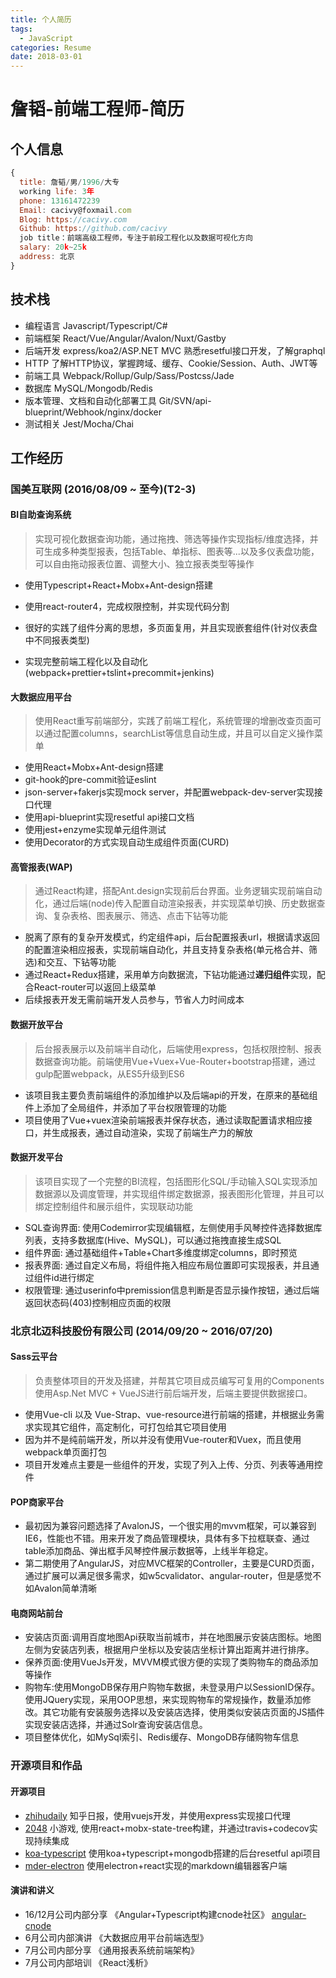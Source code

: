 ```yaml
---
title: 个人简历
tags:
  - JavaScript
categories: Resume
date: 2018-03-01
---
```


# 詹韬-前端工程师-简历

## 个人信息

```javascript
{
  title: 詹韬/男/1996/大专
  working life: 3年
  phone: 13161472239
  Email: cacivy@foxmail.com
  Blog: https://cacivy.com
  Github: https://github.com/cacivy
  job title：前端高级工程师，专注于前段工程化以及数据可视化方向
  salary: 20k~25k
  address: 北京
}
```

## 技术栈

- 编程语言 Javascript/Typescript/C#
- 前端框架 React/Vue/Angular/Avalon/Nuxt/Gastby
- 后端开发 express/koa2/ASP.NET MVC 熟悉resetful接口开发，了解graphql
- HTTP 了解HTTP协议，掌握跨域、缓存、Cookie/Session、Auth、JWT等
- 前端工具 Webpack/Rollup/Gulp/Sass/Postcss/Jade
- 数据库 MySQL/Mongodb/Redis
- 版本管理、文档和自动化部署工具 Git/SVN/api-blueprint/Webhook/nginx/docker
- 测试相关 Jest/Mocha/Chai

## 工作经历

### 国美互联网 (2016/08/09 ~ 至今)(T2-3)

#### BI自助查询系统

> 实现可视化数据查询功能，通过拖拽、筛选等操作实现指标/维度选择，并可生成多种类型报表，包括Table、单指标、图表等...以及多仪表盘功能，可以自由拖动报表位置、调整大小、独立报表类型等操作

+ 使用Typescript+React+Mobx+Ant-design搭建

+ 使用react-router4，完成权限控制，并实现代码分割

+ 很好的实践了组件分离的思想，多页面复用，并且实现嵌套组件(针对仪表盘中不同报表类型)

+ 实现完整前端工程化以及自动化(webpack+prettier+tslint+precommit+jenkins)
  ​

#### 大数据应用平台

> 使用React重写前端部分，实践了前端工程化，系统管理的增删改查页面可以通过配置columns，searchList等信息自动生成，并且可以自定义操作菜单

- 使用React+Mobx+Ant-design搭建
- git-hook的pre-commit验证eslint
- json-server+fakerjs实现mock server，并配置webpack-dev-server实现接口代理
- 使用api-blueprint实现resetful api接口文档
- 使用jest+enzyme实现单元组件测试
- 使用Decorator的方式实现自动生成组件页面(CURD)

#### 高管报表(WAP)

> 通过React构建，搭配Ant.design实现前后台界面。业务逻辑实现前端自动化，通过后端(node)传入配置自动渲染报表，并实现菜单切换、历史数据查询、复杂表格、图表展示、筛选、点击下钻等功能

- 脱离了原有的复杂开发模式，约定组件api，后台配置报表url，根据请求返回的配置渲染相应报表，实现前端自动化，并且支持复杂表格(单元格合并、筛选)和交互、下钻等功能
- 通过React+Redux搭建，采用单方向数据流，下钻功能通过**递归组件**实现，配合React-router可以返回上级菜单
- 后续报表开发无需前端开发人员参与，节省人力时间成本

#### 数据开放平台

> 后台报表展示以及前端半自动化，后端使用express，包括权限控制、报表数据查询功能。前端使用Vue+Vuex+Vue-Router+bootstrap搭建，通过gulp配置webpack，从ES5升级到ES6

- 该项目我主要负责前端组件的添加维护以及后端api的开发，在原来的基础组件上添加了全局组件，并添加了平台权限管理的功能
- 项目使用了Vue+vuex渲染前端报表并保存状态，通过读取配置请求相应接口，并生成报表，通过自动渲染，实现了前端生产力的解放

#### 数据开发平台

> 该项目实现了一个完整的BI流程，包括图形化SQL/手动输入SQL实现添加数据源以及调度管理，并实现组件绑定数据源，报表图形化管理，并且可以绑定控制组件和展示组件，实现联动功能

- SQL查询界面: 使用Codemirror实现编辑框，左侧使用手风琴控件选择数据库列表，支持多数据库(Hive、MySQL)，可以通过拖拽直接生成SQL
- 组件界面: 通过基础组件+Table+Chart多维度绑定columns，即时预览
- 报表界面: 通过自定义布局，将组件拖入相应布局位置即可实现报表，并且通过组件id进行绑定
- 权限管理: 通过userinfo中premission信息判断是否显示操作按钮，通过后端返回状态码(403)控制相应页面的权限

### 北京北迈科技股份有限公司 (2014/09/20 ~ 2016/07/20)

#### Sass云平台

> 负责整体项目的开发及搭建，并帮其它项目成员编写可复用的Components 使用Asp.Net MVC + VueJS进行前后端开发，后端主要提供数据接口。

-  使用Vue-cli 以及 Vue-Strap、vue-resource进行前端的搭建，并根据业务需求实现其它组件，高定制化，可打包给其它项目使用
-  因为并不是纯前端开发，所以并没有使用Vue-router和Vuex，而且使用webpack单页面打包
-  项目开发难点主要是一些组件的开发，实现了列入上传、分页、列表等通用控件

#### POP商家平台

-  最初因为兼容问题选择了AvalonJS，一个很实用的mvvm框架，可以兼容到IE6，性能也不错。用来开发了商品管理模块，具体有多下拉框联查、通过table添加商品、弹出框手风琴控件展示数据等，上线半年稳定。
-  第二期使用了AngularJS，对应MVC框架的Controller，主要是CURD页面，通过扩展可以满足很多需求，如w5cvalidator、angular-router，但是感觉不如Avalon简单清晰

#### 电商网站前台

-  安装店页面:调用百度地图Api获取当前城市，并在地图展示安装店图标。地图左侧为安装店列表，根据用户坐标以及安装店坐标计算出距离并进行排序。
-  保养页面:使用VueJs开发，MVVM模式很方便的实现了类购物车的商品添加等操作
-  购物车:使用MongoDB保存用户购物车数据，未登录用户以SessionID保存。使用JQuery实现，采用OOP思想，来实现购物车的常规操作，数量添加修改。其它功能有安装服务选择以及安装店选择，使用类似安装店页面的JS插件实现安装店选择，并通过Solr查询安装店信息。
-  项目整体优化，如MySql索引、Redis缓存、MongoDB存储购物车信息

### 开源项目和作品

#### 开源项目

- [zhihudaily](https://github.com/Cacivy/zhihudaily) 知乎日报，使用vuejs开发，并使用express实现接口代理
- [2048](https://github.com/Cacivy/2048) 小游戏, 使用react+mobx-state-tree构建，并通过travis+codecov实现持续集成
- [koa-typescript](https://github.com/Cacivy/koa-typescript) 使用koa+typescript+mongodb搭建的后台resetful api项目
- [mder-electron](https://github.com/Cacivy/mder-electron) 使用electron+react实现的markdown编辑器客户端

#### 演讲和讲义

- 16/12月公司内部分享 《Angular+Typescript构建cnode社区》 [angular-cnode](https://github.com/Cacivy/angular-cnode)
- 6月公司内部演讲 《大数据应用平台前端选型》
- 7月公司内部分享 《通用报表系统前端架构》
- 7月公司内部培训 《React浅析》
